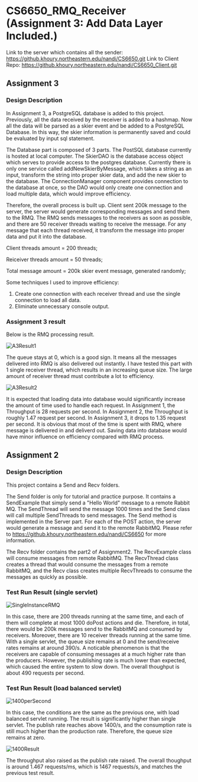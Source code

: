 # CS6650_RMQ_Receiver (Assignment 3: Add Data Layer Included.)

Link to the server which contains all the sender: https://github.khoury.northeastern.edu/nandi/CS6650.git
Link to Client Repo: https://github.khoury.northeastern.edu/nandi/CS6650_Client.git

## Assignment 3

### Design Description
In Assignment 3, a PostgreSQL database is added to this project. Previously, all the data received by the receiver is added to a hashmap. Now all the data will be parsed as a skier event and be added to a PostgreSQL Database. In this way, the skier information is permanently saved and could be evaluated by input sql statement. 

The Database part is composed of 3 parts. The PostSQL database currently is hosted at local computer. The SkierDAO is the database access object which serves to provide access to the postgres database. Currently there is only one service called addNewSkierByMessage, which takes a string as an input, transform the string into proper skier data, and add the new skier to the database. The ConnectionManager component provides connection to the database at once, so the DAO would only create one connection and load multiple data, which would improve efficiency.

Therefore, the overall process is built up. Client sent 200k message to the server, the server would generate corresponding messages and send them to the RMQ. The RMQ sends messages to the receivers as soon as possible, and there are 50 receiver threads waiting to receive the message. For any message that each thread received, it transform the message into proper data and put it into the database.

Client threads amount = 200 threads;

Reiceiver threads amount = 50 threads;

Total message amount = 200k skier event message, generated randomly;

Some techniques I used to improve efficiency:

1. Create one connection with each receiver thread and use the single connection to load all data. 
2. Eliminate unnecessary console output.


### Assignment 3 result

Below is the RMQ processing result.

![A3Result1](https://media.github.khoury.northeastern.edu/user/8909/files/c7020820-a4ec-456d-9e93-bcbf53f133f0)

The queue stays at 0, which is a good sign. It means all the messages delivered into RMQ is also delivered out instantly. I have tested this part with 1 single receiver thread, which results in an increasing queue size. The large amount of receiver thread must contribute a lot to efficiency. 

![A3Result2](https://media.github.khoury.northeastern.edu/user/8909/files/ea45c2a2-86c7-46a9-b556-19566793610b)

It is expected that loading data into database would significantly increase the amount of time used to handle each request. In Assignment 1, the Throughput is 28 requests per second. In Assignment 2, the Throughput is roughly 1.47 request per second. In Assignment 3, it drops to 1.35 request per second. It is obvious that most of the time is spent with RMQ, where message is delivered in and deliverd out. Saving data into database would have minor influence on efficiency compared with RMQ process.

## Assignment 2
### Design Description
This project contains a Send and Recv folders. 

The Send folder is only for tutorial and practice purpose. It contains a SendExample that simply send a "Hello World" message to a remote Rabbit MQ. The SendThread will send the message 1000 times and the Send class will call multiple SendThreads to send messages. The Send method is implemented in the Server part. For each of the POST action, the server would generate a message and send it to the remote RabbitMQ. Please refer to https://github.khoury.northeastern.edu/nandi/CS6650 for more information.

The Recv folder contains the part2 of Assignment2. The RecvExample class will consume messages from remote RabbitMQ. The RecvThread class creates a thread that would consume the messages from a remote RabbitMQ, and the Recv class creates multiple RecvThreads to consume the messages as quickly as possible.

### Test Run Result (single servlet)
![SingleInstanceRMQ](https://media.github.khoury.northeastern.edu/user/8909/files/eececc31-e8c3-4297-8968-8467f20f7fbb)

In this case, there are 200 threads running at the same time, and each of them will complete at most 1000 doPost actions and die. Therefore, in total, there would be 200k messages send to the RabbitMQ and consumed by receivers. Moreover, there are 10 receiver threads running at the same time. With a single servlet, the queue size remains at 0 and the send/receive rates remains at around 390/s. A noticable phenomenon is that the receivers are capable of consuming messages at a much higher rate than the producers. However, the publishing rate is much lower than expected, which caused the entire system to slow down. The overall thoughput is about 490 requests per second.


### Test Run Result (load balanced servlet)
![1400perSecond](https://media.github.khoury.northeastern.edu/user/8909/files/a060e25b-3f5a-4592-97c9-1963cb567408)

In this case, the conditions are the same as the previous one, with load balanced servlet running. The result is significantly higher than single servlet. The publish rate reaches above 1400/s, and the consumption rate is still much higher than the production rate. Therefore, the queue size remains at zero.

![1400Result](https://media.github.khoury.northeastern.edu/user/8909/files/8a5625e3-e6db-4519-9e1b-c9684e009418)

The throughput also raised as the publish rate raised. The overall thoughput is around 1.467 requests/ms, which is 1467 requests/s, and matches the previous test result. 
